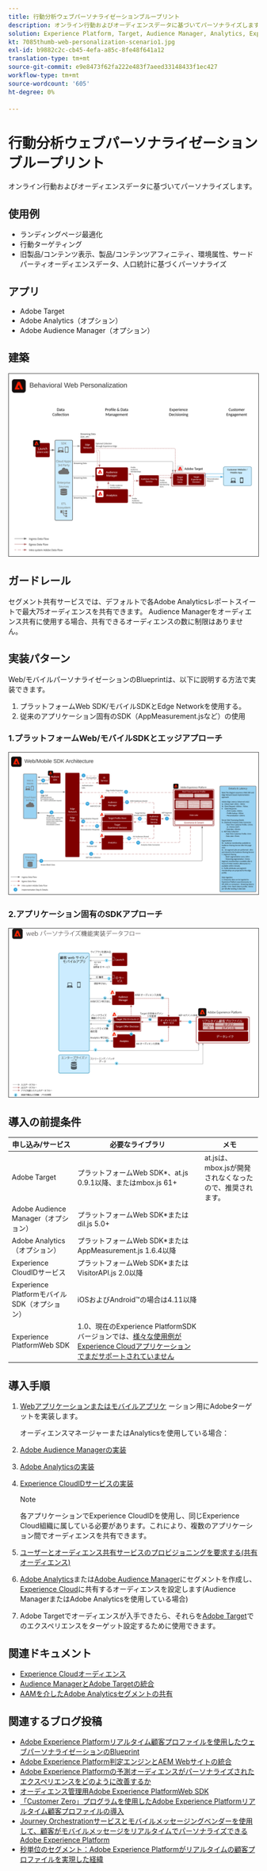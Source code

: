 ```yaml
---
title: 行動分析ウェブパーソナライゼーションブループリント
description: オンライン行動およびオーディエンスデータに基づいてパーソナライズします。
solution: Experience Platform, Target, Audience Manager, Analytics, Experience Cloud Services, Data Collection
kt: 7085thumb-web-personalization-scenario1.jpg
exl-id: b9882c2c-cb45-4efa-a85c-8fe48f641a12
translation-type: tm+mt
source-git-commit: e9e8473f62fa222e483f7aeed33148433f1ec427
workflow-type: tm+mt
source-wordcount: '605'
ht-degree: 0%

---
```


# 行動分析ウェブパーソナライゼーションブループリント

オンライン行動およびオーディエンスデータに基づいてパーソナライズします。

## 使用例

* ランディングページ最適化
* 行動ターゲティング
* 旧製品/コンテンツ表示、製品/コンテンツアフィニティ、環境属性、サードパーティオーディエンスデータ、人口統計に基づくパーソナライズ

## アプリ

* Adobe Target
* Adobe Analytics（オプション）
* Adobe Audience Manager（オプション）

## 建築

<img src="assets/personalization.svg" alt="行動分析ウェブパーソナライゼーションシナリオのリファレンスアーキテクチャ" style="border:1px solid #4a4a4a" />


## ガードレール

セグメント共有サービスでは、デフォルトで各Adobe Analyticsレポートスイートで最大75オーディエンスを共有できます。 Audience Managerをオーディエンス共有に使用する場合、共有できるオーディエンスの数に制限はありません。 

## 実装パターン

Web/モバイルパーソナライゼーションのBlueprintは、以下に説明する方法で実装できます。

1. プラットフォームWeb SDK/モバイルSDKとEdge Networkを使用する。
1. 従来のアプリケーション固有のSDK（AppMeasurement.jsなど）の使用

### 1.プラットフォームWeb/モバイルSDKとエッジアプローチ

<img src="assets/websdkflow.svg" alt="プラットフォームWeb SDK/モバイルSDKおよびエッジネットワークアプローチのリファレンスアーキテクチャ" style="border:1px solid #4a4a4a" />

### 2.アプリケーション固有のSDKアプローチ

<img src="assets/appsdkflow.png" alt="アプリケーション固有のSDKアプローチのリファレンスアーキテクチャ" style="border:1px solid #4a4a4a" />




## 導入の前提条件

| 申し込み/サービス | 必要なライブラリ | メモ |
|---|---|---|
| Adobe Target | プラットフォームWeb SDK*、at.js 0.9.1以降、またはmbox.js 61+ | at.jsは、mbox.jsが開発されなくなったので、推奨されます。 |
| Adobe Audience Manager（オプション） | プラットフォームWeb SDK*またはdil.js 5.0+ |  |
| Adobe Analytics（オプション） | プラットフォームWeb SDK*またはAppMeasurement.js 1.6.4以降 |  |
| Experience CloudIDサービス | プラットフォームWeb SDK*またはVisitorAPI.js 2.0以降 |  |
| Experience PlatformモバイルSDK（オプション） | iOSおよびAndroid™の場合は4.11以降 |  |
| Experience PlatformWeb SDK | 1.0、現在のExperience PlatformSDKバージョンでは、[様々な使用例がExperience Cloudアプリケーションでまだサポートされていません](https://github.com/adobe/alloy/projects/5) |  |

## 導入手順

1. [Webアプリケーションまたはモバイルアプリケ](https://experienceleague.adobe.com/docs/target/using/implement-target/implementing-target.html) ーション用にAdobeターゲットを実装します。

   オーディエンスマネージャーまたはAnalyticsを使用している場合：

1. [Adobe Audience Managerの実装](https://experienceleague.adobe.com/docs/audience-manager/user-guide/implementation-integration-guides/implement-audience-manager.html)
1. [Adobe Analyticsの実装](https://experienceleague.adobe.com/docs/analytics/implementation/home.html)
1. [Experience CloudIDサービスの実装](https://experienceleague.adobe.com/docs/id-service/using/implementation/implementation-guides.html)

   >[!NOTE]
   >
   >各アプリケーションでExperience CloudIDを使用し、同じExperience Cloud組織に属している必要があります。これにより、複数のアプリケーション間でオーディエンスを共有できます。

1. [ユーザーとオーディエンス共有サービスのプロビジョニングを要求する(共有オーディエンス)](https://www.adobe.com/go/audiences)
1. [Adobe Analytics](https://experienceleague.adobe.com/docs/analytics/components/segmentation/segmentation-workflow/seg-build.html)または[Adobe Audience Manager](https://experienceleague.adobe.com/docs/audience-manager/user-guide/features/segments/segment-builder.html)にセグメントを作成し、[Experience Cloud](https://experienceleague.adobe.com/docs/analytics/components/segmentation/segmentation-workflow/seg-publish.html)に共有するオーディエンスを設定します(Audience ManagerまたはAdobe Analyticsを使用している場合)
1. Adobe Targetでオーディエンスが入手できたら、それらを[Adobe Target](https://experienceleague.adobe.com/docs/target/using/audiences/target.html)でのエクスペリエンスをターゲット設定するために使用できます。

## 関連ドキュメント

* [Experience Cloudオーディエンス](https://experienceleague.adobe.com/docs/core-services/interface/audiences/audience-library.html)
* [Audience ManagerとAdobe Targetの統合](https://experienceleague.adobe.com/docs/audience-manager/user-guide/implementation-integration-guides/integration-other-solutions/aam-target-integration.html)
* [AAMを介したAdobe Analyticsセグメントの共有](https://experienceleague.adobe.com/docs/analytics/components/segmentation/segmentation-workflow/seg-publish.html)


## 関連するブログ投稿

* [Adobe Experience Platformリアルタイム顧客プロファイルを使用したウェブパーソナライゼーションのBlueprint](https://medium.com/adobetech/blueprint-for-web-personalization-using-adobe-experience-platform-real-time-customer-profile-fef2ce7a4b2f)
* [Adobe Experience Platform判定エンジンとAEM Webサイトの統合](https://jaeness.medium.com/integrating-adobe-experience-platform-decisioning-engine-with-aem-websites-9c222acd12e2)
* [Adobe Experience Platformの予測オーディエンスがパーソナライズされたエクスペリエンスをどのように改善するか](https://medium.com/adobetech/how-adobe-experience-platform-predictive-audiences-improves-personalized-experiences-1f75a60cb7a3)
* [オーディエンス管理用Adobe Experience PlatformWeb SDK](https://medium.com/adobetech/adobe-experience-platform-web-sdk-for-audience-management-751fa6d063bc)
* [「Customer Zero」プログラムを使用したAdobe Experience Platformリアルタイム顧客プロファイルの導入](https://medium.com/adobetech/implementing-adobe-experience-platform-real-time-customer-profile-through-our-customer-zero-32e7cd952896)
* [Journey Orchestrationサービスとモバイルメッセージングベンダーを使用して、顧客がモバイルメッセージをリアルタイムでパーソナライズできるAdobe Experience Platform](https://medium.com/adobetech/how-adobe-experience-platform-helped-a-client-personalize-their-mobile-messaging-in-real-time-with-7d634aefa098)
* [秒単位のセグメント：Adobe Experience Platformがリアルタイムの顧客プロファイルを実現した経緯](https://medium.com/adobetech/segmentation-in-seconds-how-adobe-experience-platform-made-real-time-customer-profiles-a-reality-a7a8552b0847)

